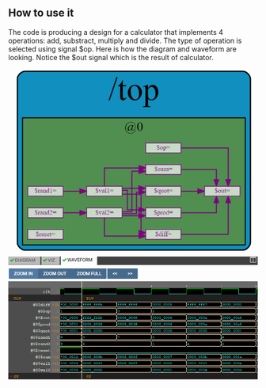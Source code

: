 ## How to use it
The code is producing a design for a calculator that implements 4 operations: add, substract, multiply and divide. The type of operation is selected using signal $op.
Here is how the diagram and waveform are looking. Notice the $out signal which is the result of calculator.

![alt text](https://github.com/RISCV-MYTH-WORKSHOP/riscv_myth_workshop_dec20-razvanionescu-77/blob/master/1_Combinational_Calculator/CC_Diagram.PNG "Diagram")
![alt text](https://github.com/RISCV-MYTH-WORKSHOP/riscv_myth_workshop_dec20-razvanionescu-77/blob/master/1_Combinational_Calculator/CC_Waveform.PNG "Waveform")
